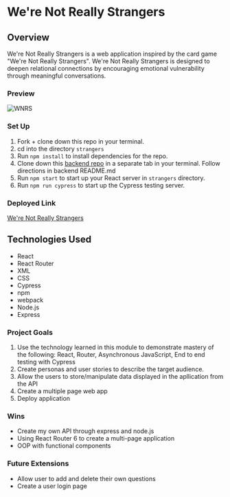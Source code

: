 # We're Not Really Strangers

## Overview
We're Not Really Strangers is a web application inspired by the card game "We're Not Really Strangers". We're Not Really Strangers is designed to deepen relational connections by encouraging emotional vulnerability through meaningful conversations.
### Preview
![WNRS](https://user-images.githubusercontent.com/108101979/212553322-7ae4e623-7cfa-443a-8e12-bf0eec529469.gif)

### Set Up
1. Fork + clone down this repo in your terminal.
1. cd into the directory `strangers`
1. Run `npm install` to install dependencies for the repo.
1. Clone down this [backend repo](https://github.com/FrazierLE/strangers-api) in a separate tab in your terminal. Follow directions in backend README.md
1. Run `npm start` to start up your React server in `strangers` directory.
1. Run `npm run cypress` to start up the Cypress testing server.

### Deployed Link
[We're Not Really Strangers](https://strangers-five.vercel.app)

## Technologies Used
* React
* React Router
* XML
* CSS
* Cypress
* npm
* webpack
* Node.js
* Express

### Project Goals
1. Use the technology learned in this module to demonstrate mastery of the following: React, Router, Asynchronous JavaScript, End to end testing with Cypress
1. Create personas and user stories to describe the target audience.
1. Allow the users to store/manipulate data displayed in the apllication from the API
1. Create a multiple page web app
1. Deploy application

### Wins
* Create my own API through express and node.js
* Using React Router 6 to create a multi-page application
* OOP with functional components

### Future Extensions
* Allow user to add and delete their own questions
* Create a user login page
